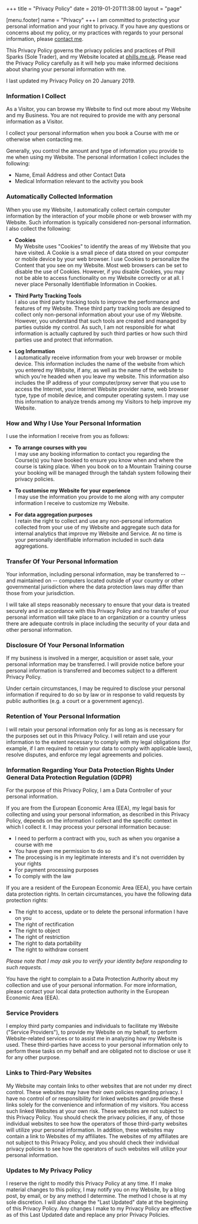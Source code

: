 +++
title = "Privacy Policy"
date = 2019-01-20T11:38:00
layout = "page"

[menu.footer]
  name = "Privacy"
+++
I am committed to protecting your personal information and your right to privacy. If you have any questions or concerns about my policy, or my practices with regards to your personal information, please [contact me](/contact/).

This Privacy Policy governs the privacy policies and practices of Phill Sparks (Sole Trader), and my Website located at [phills.me.uk](https://phills.me.uk/). Please read the Privacy Policy carefully as it will help you make informed decisions about sharing your personal information with me.

I last updated my Privacy Policy on 20 January 2019.

### Information I Collect

As a Visitor, you can browse my Website to find out more about my Website and my Business. You are not required to provide me with any personal information as a Visitor.

I collect your personal information when you book a Course with me or otherwise when contacting me.

Generally, you control the amount and type of information you provide to me when using my Website. The personal information I collect includes the following:

* Name, Email Address and other Contact Data
* Medical Information relevant to the activity you book

### Automatically Collected Information

When you use my Website, I automatically collect certain computer information by the interaction of your mobile phone or web browser with my Website. Such information is typically considered non-personal information. I also collect the following:

* **Cookies**\
My Website uses "Cookies" to identify the areas of my Website that you have visited. A Cookie is a small piece of data stored on your computer or mobile device by your web browser. I use Cookies to personalize the Content that you see on my Website. Most web browsers can be set to disable the use of Cookies. However, if you disable Cookies, you may not be able to access functionality on my Website correctly or at all. I never place Personally Identifiable Information in Cookies.

* **Third Party Tracking Tools**\
I also use third party tracking tools to improve the performance and features of my Website. These third party tracking tools are designed to collect only non-personal information about your use of my Website. However, you understand that such tools are created and managed by parties outside my control. As such, I am not responsible for what information is actually captured by such third parties or how such third parties use and protect that information.

* **Log Information**\
I automatically receive information from your web browser or mobile device. This information includes the name of the website from which you entered my Website, if any, as well as the name of the website to which you're headed when you leave my website. This information also includes the IP address of your computer/proxy server that you use to access the Internet, your Internet Website provider name, web browser type, type of mobile device, and computer operating system. I may use this information to analyze trends among my Visitors to help improve my Website.

### How and Why I Use Your Personal Information

I use the information I receive from you as follows:

* **To arrange courses with you**\
I may use any booking information to contact you regarding the Course(s) you have booked to ensure you know when and where the course is taking place.  When you book on to a Mountain Training course your booking will be managed through the tahdah system following their privacy policies.

* **To customise my Website for your experience**\
I may use the information you provide to me along with any computer information I receive to customize my Website.

* **For data aggregation purposes**\
I retain the right to collect and use any non-personal information collected from your use of my Website and aggregate such data for internal analytics that improve my Website and Service. At no time is your personally identifiable information included in such data aggregations.

### Transfer Of Your Personal Information

Your information, including personal information, may be transferred to -- and maintained on -- computers located outside of your country or other governmental jurisdiction where the data protection laws may differ than those from your jurisdiction.

I will take all steps reasonably necessary to ensure that your data is treated securely and in accordance with this Privacy Policy and no transfer of your personal information will take place to an organization or a country unless there are adequate controls in place including the security of your data and other personal information.

### Disclosure Of Your Personal Information

If my business is involved in a merger, acquisition or asset sale, your personal information may be transferred. I will provide notice before your personal information is transferred and becomes subject to a different Privacy Policy.

Under certain circumstances, I may be required to disclose your personal information if required to do so by law or in response to valid requests by public authorities (e.g. a court or a government agency).

### Retention of Your Personal Information

I will retain your personal information only for as long as is necessary for the purposes set out in this Privacy Policy. I will retain and use your information to the extent necessary to comply with my legal obligations (for example, if I am required to retain your data to comply with applicable laws), resolve disputes, and enforce my legal agreements and policies.

### Information Regarding Your Data Protection Rights Under General Data Protection Regulation (GDPR)

For the purpose of this Privacy Policy, I am a Data Controller of your personal information.

If you are from the European Economic Area (EEA), my legal basis for collecting and using your personal information, as described in this Privacy Policy, depends on the information I collect and the specific context in which I collect it. I may process your personal information because:

* I need to perform a contract with you, such as when you organise a course with me
* You have given me permission to do so
* The processing is in my legitimate interests and it's not overridden by your rights
* For payment processing purposes
* To comply with the law

If you are a resident of the European Economic Area (EEA), you have certain data protection rights. In certain circumstances, you have the following data protection rights:

* The right to access, update or to delete the personal information I have on you
* The right of rectification
* The right to object
* The right of restriction
* The right to data portability
* The right to withdraw consent

*Please note that I may ask you to verify your identity before responding to such requests.*

You have the right to complain to a Data Protection Authority about my collection and use of your personal information. For more information, please contact your local data protection authority in the European Economic Area (EEA).

### Service Providers

I employ third party companies and individuals to facilitate my Website ("Service Providers"), to provide my Website on my behalf, to perform Website-related services or to assist me in analyzing how my Website is used. These third-parties have access to your personal information only to perform these tasks on my behalf and are obligated not to disclose or use it for any other purpose.

### Links to Third-Pary Websites

My Website may contain links to other websites that are not under my direct control. These websites may have their own policies regarding privacy. I have no control of or responsibility for linked websites and provide these links solely for the convenience and information of my visitors. You access such linked Websites at your own risk. These websites are not subject to this Privacy Policy. You should check the privacy policies, if any, of those individual websites to see how the operators of those third-party websites will utilize your personal information. In addition, these websites may contain a link to Websites of my affiliates. The websites of my affiliates are not subject to this Privacy Policy, and you should check their individual privacy policies to see how the operators of such websites will utilize your personal information.

### Updates to My Privacy Policy

I reserve the right to modify this Privacy Policy at any time. If I make material changes to this policy, I may notify you on my Website, by a blog post, by email, or by any method I determine. The method I chose is at my sole discretion. I will also change the "Last Updated" date at the beginning of this Privacy Policy. Any changes I make to my Privacy Policy are effective as of this Last Updated date and replace any prior Privacy Policies.